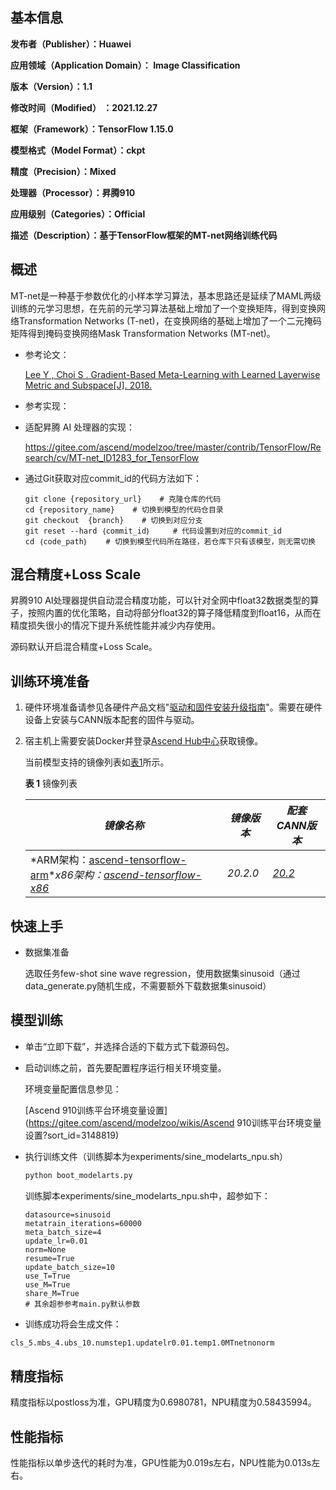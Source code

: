 ## 基本信息

**发布者（Publisher）：Huawei**

**应用领域（Application Domain）： Image Classification**

**版本（Version）：1.1**

**修改时间（Modified） ：2021.12.27**

**框架（Framework）：TensorFlow 1.15.0**

**模型格式（Model Format）：ckpt**

**精度（Precision）：Mixed**

**处理器（Processor）：昇腾910**

**应用级别（Categories）：Official**

**描述（Description）：基于TensorFlow框架的MT-net网络训练代码**

## 概述

MT-net是一种基于参数优化的小样本学习算法，基本思路还是延续了MAML两级训练的元学习思想，在先前的元学习算法基础上增加了一个变换矩阵，得到变换网络Transformation Networks (T-net)，在变换网络的基础上增加了一个二元掩码矩阵得到掩码变换网络Mask Transformation Networks (MT-net)。

- 参考论文：

  [Lee Y ,  Choi S . Gradient-Based Meta-Learning with Learned Layerwise Metric and Subspace[J].  2018.](https://arxiv.org/abs/1801.05558)

- 参考实现：

- 适配昇腾 AI 处理器的实现：

  https://gitee.com/ascend/modelzoo/tree/master/contrib/TensorFlow/Research/cv/MT-net_ID1283_for_TensorFlow

- 通过Git获取对应commit_id的代码方法如下：

  ```
  git clone {repository_url}    # 克隆仓库的代码
  cd {repository_name}    # 切换到模型的代码仓目录
  git checkout  {branch}    # 切换到对应分支
  git reset --hard ｛commit_id｝     # 代码设置到对应的commit_id
  cd ｛code_path｝    # 切换到模型代码所在路径，若仓库下只有该模型，则无需切换
  ```

## 混合精度+Loss Scale

昇腾910 AI处理器提供自动混合精度功能，可以针对全网中float32数据类型的算子，按照内置的优化策略，自动将部分float32的算子降低精度到float16，从而在精度损失很小的情况下提升系统性能并减少内存使用。

源码默认开启混合精度+Loss Scale。

## 训练环境准备

1. 硬件环境准备请参见各硬件产品文档"[驱动和固件安装升级指南](https://gitee.com/link?target=https%3A%2F%2Fsupport.huawei.com%2Fenterprise%2Fzh%2Fcategory%2Fai-computing-platform-pid-1557196528909)"。需要在硬件设备上安装与CANN版本配套的固件与驱动。

2. 宿主机上需要安装Docker并登录[Ascend Hub中心](https://gitee.com/link?target=https%3A%2F%2Fascendhub.huawei.com%2F%23%2Fdetail%3Fname%3Dascend-tensorflow-arm)获取镜像。

   当前模型支持的镜像列表如[表1](https://gitee.com/ascend/modelzoo/tree/master/contrib/TensorFlow/Research/cv/MassFace_ID1255_for_TensorFlow#zh-cn_topic_0000001074498056_table1519011227314)所示。

   **表 1** 镜像列表

   | *镜像名称*                                                   | *镜像版本* | *配套CANN版本*                                               |
   | ------------------------------------------------------------ | ---------- | ------------------------------------------------------------ |
   | *ARM架构：[ascend-tensorflow-arm](https://gitee.com/link?target=https%3A%2F%2Fascend.huawei.com%2Fascendhub%2F%23%2Fdetail%3Fname%3Dascend-tensorflow-arm)**x86架构：[ascend-tensorflow-x86](https://gitee.com/link?target=https%3A%2F%2Fascend.huawei.com%2Fascendhub%2F%23%2Fdetail%3Fname%3Dascend-tensorflow-x86)* | *20.2.0*   | *[20.2](https://gitee.com/link?target=https%3A%2F%2Fsupport.huawei.com%2Fenterprise%2Fzh%2Fascend-computing%2Fcann-pid-251168373%2Fsoftware)* |

## 快速上手

- 数据集准备

  选取任务few-shot sine wave regression，使用数据集sinusoid（通过data_generate.py随机生成，不需要额外下载数据集sinusoid）

##  模型训练

- 单击“立即下载”，并选择合适的下载方式下载源码包。

- 启动训练之前，首先要配置程序运行相关环境变量。

  环境变量配置信息参见：

  [Ascend 910训练平台环境变量设置](https://gitee.com/ascend/modelzoo/wikis/Ascend 910训练平台环境变量设置?sort_id=3148819)

- 执行训练文件（训练脚本为experiments/sine_modelarts_npu.sh）

  ```python
  python boot_modelarts.py
  ```

  训练脚本experiments/sine_modelarts_npu.sh中，超参如下：

  ```
  datasource=sinusoid
  metatrain_iterations=60000
  meta_batch_size=4
  update_lr=0.01
  norm=None
  resume=True
  update_batch_size=10
  use_T=True
  use_M=True
  share_M=True
  # 其余超参参考main.py默认参数
  ```

- 训练成功将会生成文件：

```bash
cls_5.mbs_4.ubs_10.numstep1.updatelr0.01.temp1.0MTnetnonorm
```

## 精度指标

精度指标以postloss为准，GPU精度为0.6980781，NPU精度为0.58435994。

## 性能指标

性能指标以单步迭代的耗时为准，GPU性能为0.019s左右，NPU性能为0.013s左右。











